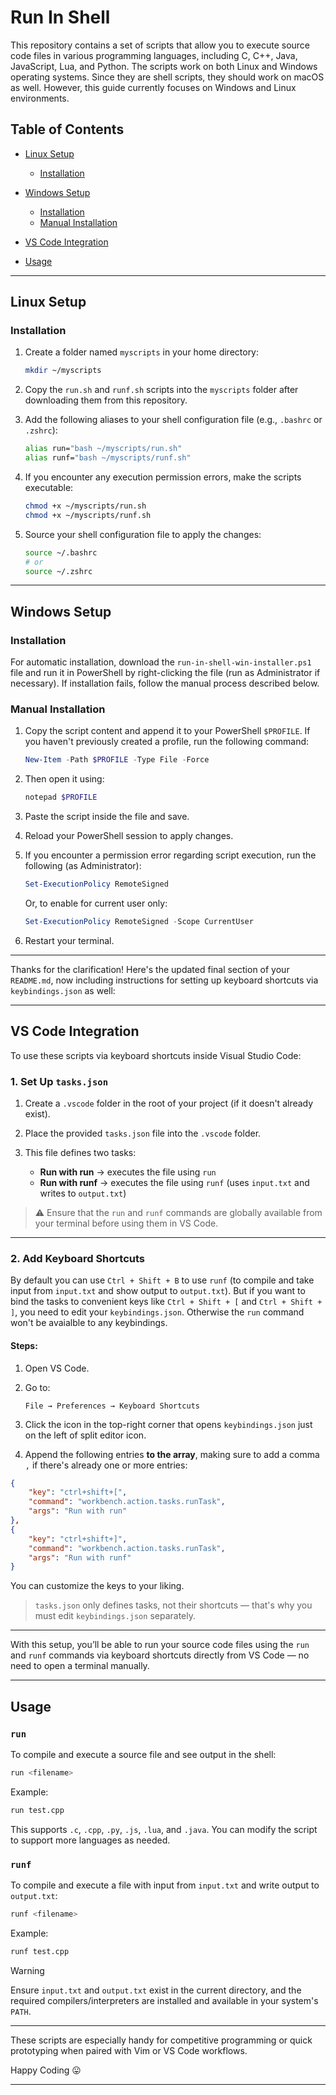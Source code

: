 # Run In Shell

This repository contains a set of scripts that allow you to execute source code files in various programming languages, including C, C++, Java, JavaScript, Lua, and Python.
The scripts work on both Linux and Windows operating systems. Since they are shell scripts, they should work on macOS as well. However, this guide currently focuses on Windows and Linux environments.

## Table of Contents

* [Linux Setup](#linux-setup)

  * [Installation](#installation)
* [Windows Setup](#windows-setup)

  * [Installation](#installation-1)
  * [Manual Installation](#manual-installation)
* [VS Code Integration](#vs-code-integration)
* [Usage](#usage)

---

## Linux Setup

### Installation

1. Create a folder named `myscripts` in your home directory:

   ```bash
   mkdir ~/myscripts
   ```

2. Copy the `run.sh` and `runf.sh` scripts into the `myscripts` folder after downloading them from this repository.

3. Add the following aliases to your shell configuration file (e.g., `.bashrc` or `.zshrc`):

   ```bash
   alias run="bash ~/myscripts/run.sh"
   alias runf="bash ~/myscripts/runf.sh"
   ```

4. If you encounter any execution permission errors, make the scripts executable:

   ```bash
   chmod +x ~/myscripts/run.sh
   chmod +x ~/myscripts/runf.sh
   ```

5. Source your shell configuration file to apply the changes:

   ```bash
   source ~/.bashrc
   # or
   source ~/.zshrc
   ```

---

## Windows Setup

### Installation

For automatic installation, download the `run-in-shell-win-installer.ps1` file and run it in PowerShell by right-clicking the file (run as Administrator if necessary). If installation fails, follow the manual process described below.

### Manual Installation

1. Copy the script content and append it to your PowerShell `$PROFILE`. If you haven't previously created a profile, run the following command:

   ```powershell
   New-Item -Path $PROFILE -Type File -Force
   ```

2. Then open it using:

   ```powershell
   notepad $PROFILE
   ```

3. Paste the script inside the file and save.

4. Reload your PowerShell session to apply changes.

5. If you encounter a permission error regarding script execution, run the following (as Administrator):

   ```powershell
   Set-ExecutionPolicy RemoteSigned
   ```

   Or, to enable for current user only:

   ```powershell
   Set-ExecutionPolicy RemoteSigned -Scope CurrentUser
   ```

6. Restart your terminal.

---

Thanks for the clarification! Here's the updated final section of your `README.md`, now including instructions for setting up keyboard shortcuts via `keybindings.json` as well:

---

## VS Code Integration

To use these scripts via keyboard shortcuts inside Visual Studio Code:

### 1. Set Up `tasks.json`

1. Create a `.vscode` folder in the root of your project (if it doesn't already exist).
2. Place the provided `tasks.json` file into the `.vscode` folder.
3. This file defines two tasks:

   * **Run with run** → executes the file using `run`
   * **Run with runf** → executes the file using `runf` (uses `input.txt` and writes to `output.txt`)

> ⚠️ Ensure that the `run` and `runf` commands are globally available from your terminal before using them in VS Code.

---

### 2. Add Keyboard Shortcuts

By default you can use `Ctrl + Shift + B` to use `runf` (to compile and take input from `input.txt` and show output to `output.txt`). But if you want to bind the tasks to convenient keys like `Ctrl + Shift + [` and `Ctrl + Shift + ]`, you need to edit your `keybindings.json`. Otherwise the `run` command won't be avaialble to any keybindings.

#### Steps:

1. Open VS Code.

2. Go to:

   ```
   File → Preferences → Keyboard Shortcuts
   ```

3. Click the icon in the top-right corner that opens `keybindings.json` just on the left of split editor icon.

4. Append the following entries **to the array**, making sure to add a comma `,` if there's already one or more entries:

```json
{
    "key": "ctrl+shift+[",
    "command": "workbench.action.tasks.runTask",
    "args": "Run with run"
},
{
    "key": "ctrl+shift+]",
    "command": "workbench.action.tasks.runTask",
    "args": "Run with runf"
}
```

You can customize the keys to your liking.

> `tasks.json` only defines tasks, not their shortcuts — that's why you must edit `keybindings.json` separately.

---

With this setup, you’ll be able to run your source code files using the `run` and `runf` commands via keyboard shortcuts directly from VS Code — no need to open a terminal manually.

---

## Usage

### `run`

To compile and execute a source file and see output in the shell:

```bash
run <filename>
```

Example:

```bash
run test.cpp
```

This supports `.c`, `.cpp`, `.py`, `.js`, `.lua`, and `.java`. You can modify the script to support more languages as needed.

### `runf`

To compile and execute a file with input from `input.txt` and write output to `output.txt`:

```bash
runf <filename>
```

Example:

```bash
runf test.cpp
```
> [!WARNING]  
> Ensure `input.txt` and `output.txt` exist in the current directory, and the required compilers/interpreters are installed and available in your system's `PATH`.

---

These scripts are especially handy for competitive programming or quick prototyping when paired with Vim or VS Code workflows.

Happy Coding 😛

---
